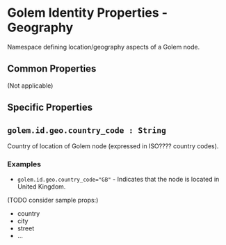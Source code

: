 # Golem Identity Properties - Geography
Namespace defining location/geography aspects of a Golem node.

## Common Properties

(Not applicable)
  
## Specific Properties

## `golem.id.geo.country_code : String`

Country of location of Golem node (expressed in ISO???? country codes).

### **Examples**

* `golem.id.geo.country_code="GB"` - Indicates that the node is located in United Kingdom.

(TODO consider sample props:)
- country
- city
- street
- ... 